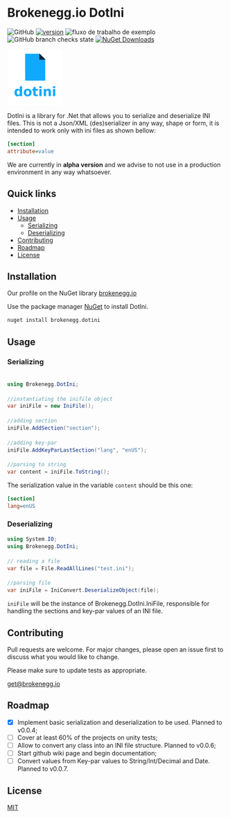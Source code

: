 # Brokenegg.io DotIni

![GitHub](https://img.shields.io/github/license/brokenegg-io/Brokenegg.DotIni)
[![version](https://img.shields.io/badge/version-0.0.4-yellow.svg)](https://semver.org)
![fluxo de trabalho de exemplo](https://github.com/brokenegg-io/Brokenegg.DotIni/actions/workflows/ci.yml/badge.svg)
![GitHub branch checks state](https://img.shields.io/github/checks-status/brokenegg-io/Brokenegg.DotIni/master)
[![NuGet Downloads](https://img.shields.io/nuget/dt/Brokenegg.DotIni.svg)](https://www.nuget.org/packages/Brokenegg.DotIni/)

<img src="https://raw.githubusercontent.com/brokenegg-io/Brokenegg.DotIni/master/designs/dot_ini_transparent.png" alt="drawing" width="128"/>

DotIni is a library for .Net that allows you to serialize and deserialize INI files.
This is not a Json/XML (des)serializer in any way, shape or form, it is intended to work only with ini files as shown bellow:

```ini
[section]
attribute=value
```
We are currently in <strong>alpha version</strong> and we advise to not use in a production environment in any way whatsoever. 

## Quick links

* [Installation](#installation)
* [Usage](#usage)
    * [Serializing](#serializing)  
    * [Deserializing](#deserializing)
* [Contributing](#contributing)
* [Roadmap](#roadmap)
* [License](#license)

## Installation

Our profile on the NuGet library [brokenegg.io](https://www.nuget.org/profiles/brokenegg.io)

Use the package manager [NuGet](https://www.nuget.org/) to install DotIni.

```bash
nuget install brokenegg.dotini
```

## Usage


### Serializing

```csharp

using Brokenegg.DotIni;

//instantiating the inifile object
var iniFile = new IniFile();

//adding section
iniFile.AddSection("section");

//adding key-par
iniFile.AddKeyParLastSection("lang", "enUS");

//parsing to string
var content = iniFile.ToString();

```

The serialization value in the variable `content` should be this one:
```ini
[section]
lang=enUS
```

### Deserializing

```csharp
using System.IO;
using Brokenegg.DotIni;

// reading a file
var file = File.ReadAllLines("test.ini");

//parsing file
var iniFile = IniConvert.DeserializeObject(file);

```

`iniFile` will be the instance of Brokenegg.DotIni.IniFile, responsible for handling the sections and key-par values of an INI file.

## Contributing
Pull requests are welcome. For major changes, please open an issue first to discuss what you would like to change.

Please make sure to update tests as appropriate.

[get@brokenegg.io](mailto:get@brokenegg.io)

## Roadmap

- [x] Implement basic serialization and deserialization to be used. Planned to v0.0.4;
- [ ] Cover at least 60% of the projects on unity tests;
- [ ] Allow to convert any class into an INI file structure.  Planned to v0.0.6;
- [ ] Start github wiki page and begin documentation;
- [ ] Convert values from Key-par values to String/Int/Decimal and Date. Planned to v0.0.7.

## License
[MIT](https://choosealicense.com/licenses/mit/)
